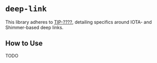 # `deep-link`

This library adheres to [TIP-????](https://github.com/iotaledger/tips/blob/main/tips/TIP-TIP-????/tip-TIP-????.md), detailing specifics around IOTA- and Shimmer-based deep links.

## How to Use

TODO
